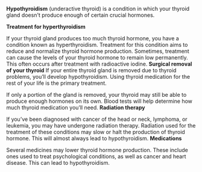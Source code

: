 **Hypothyroidism** (underactive thyroid) is a condition in which your thyroid gland doesn't produce enough of certain crucial hormones.

**Treatment for hyperthyroidism**

If your thyroid gland produces too much thyroid hormone, you have a condition known as hyperthyroidism. Treatment for this condition aims to reduce and normalize thyroid hormone production. Sometimes, treatment can cause the levels of your thyroid hormone to remain low permanently. This often occurs after treatment with radioactive iodine.
**Surgical removal of your thyroid**
If your entire thyroid gland is removed due to thyroid problems, you’ll develop hypothyroidism. Using thyroid medication for the rest of your life is the primary treatment.

If only a portion of the gland is removed, your thyroid may still be able to produce enough hormones on its own. Blood tests will help determine how much thyroid medication you’ll need.
**Radiation therapy**

If you’ve been diagnosed with cancer of the head or neck, lymphoma, or leukemia, you may have undergone radiation therapy. Radiation used for the treatment of these conditions may slow or halt the production of thyroid hormone. This will almost always lead to hypothyroidism.
**Medications**

Several medicines may lower thyroid hormone production. These include ones used to treat psychological conditions, as well as cancer and heart disease. This can lead to hypothyroidism.
